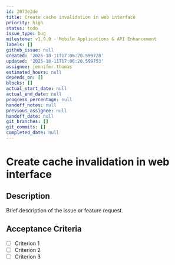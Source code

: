 ```yaml
---
id: 2073e2de
title: Create cache invalidation in web interface
priority: high
status: todo
issue_type: bug
milestone: v1.9.0 - Mobile Applications & API Enhancement
labels: []
github_issue: null
created: '2025-10-11T17:06:20.599728'
updated: '2025-10-11T17:06:20.599753'
assignee: jennifer.thomas
estimated_hours: null
depends_on: []
blocks: []
actual_start_date: null
actual_end_date: null
progress_percentage: null
handoff_notes: null
previous_assignee: null
handoff_date: null
git_branches: []
git_commits: []
completed_date: null
---
```


# Create cache invalidation in web interface

## Description

Brief description of the issue or feature request.

## Acceptance Criteria

- [ ] Criterion 1
- [ ] Criterion 2
- [ ] Criterion 3